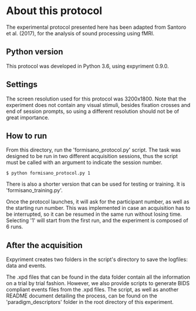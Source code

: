 # About this protocol
The experimental protocol presented here has been adapted from Santoro 
et al. (2017), for the analysis of sound processing using fMRI.

## Python version

This protocol was developed in Python 3.6, using expyriment 0.9.0.

## Settings

The screen resolution used for this protocol was 3200x1800. Note that the
experiment does not contain any visual stimuli, besides fixation crosses and
end of session prompts, so using a different resolution should not be of great
importance.

## How to run

From this directory, run the 'formisano_protocol.py' script. The task was
designed to be run in two different acquisition sessions, thus the script
must be called with an argument to indicate the session number.

    $ python formisano_protocol.py 1
    
There is also a shorter version that can be used for testing or training. It
is 'formisano_training.py'.

Once the protocol launches, it will ask for the participant number, as well as
the starting run number. This was implemented in case an acquisition has to be
interrupted, so it can be resumed in the same run without losing time. Selecting
'1' will start from the first run, and the experiment is composed of 6 runs.

## After the acquisition

Expyriment creates two folders in the script's directory to save the logfiles:
data and events.

The .xpd files that can be found in the data folder contain all the information
on a trial by trial fashion. However, we also provide scripts to generate BIDS compliant
events files from the .xpd files. The script, as well as another README document
detailing the process, can be found on the 'paradigm_descriptors' folder in the 
root directory of this experiment.



